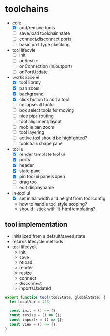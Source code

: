 # toolchains

- core
  - [x] add/remove tools
  - [ ] save/load toolchain state
  - [ ] connect/disconnect ports
  - [ ] basic port type checking
- tool lifecyle
  - [ ] init
  - [ ] onResize
  - [ ] onConnection (in/outport)
  - [ ] onPortUpdate
- workspace ui
  - [x] tool library
  - [x] pan zoom
  - [x] background
  - [x] click button to add a tool
  - [ ] collapse all toolui
  - [ ] box select tools for moving
  - [ ] nice pipe routing
  - [ ] tool alignment/layout
  - [ ] mobile pan zoom
  - [ ] tool layering
  - [ ] active tool should be highlighted?
  - [ ] toolchain shape pane
- tool ui
  - [x] render template tool ui
  - [x] ports
  - [x] header
  - [x] state pane
  - [x] pin tool ui panels open
  - [ ] drag tool
  - [ ] edit displayname
- in-tool ui
  - [x] set initial width and height from tool config
  - how to handle tool style scoping?
  - should i stick with lit-html templating?

## tool implementation

- initialized from a default/saved state
- returns lifecycle methods
- tool lifecycle
  - init
  - save
  - reload
  - render
  - resize
  - connect
  - disconnect
  - inportsUpdated

```js
export function tool(toolState, globalState) {
  let localVar = 123;

  const init = () => {};
  const resize = () => {};
  const inports = () => {};
  const view = () => {};
}
```
